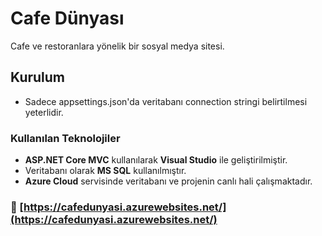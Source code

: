 # Cafe Dünyası

Cafe ve restoranlara yönelik bir sosyal medya sitesi.

## Kurulum

- Sadece appsettings.json'da veritabanı connection stringi belirtilmesi yeterlidir.

### Kullanılan Teknolojiler

- **ASP.NET Core MVC** kullanılarak **Visual Studio** ile geliştirilmiştir.
- Veritabanı olarak **MS SQL** kullanılmıştır.
- **Azure Cloud** servisinde veritabanı ve projenin canlı hali çalışmaktadır.

### 🚀 [https://cafedunyasi.azurewebsites.net/](https://cafedunyasi.azurewebsites.net/)
